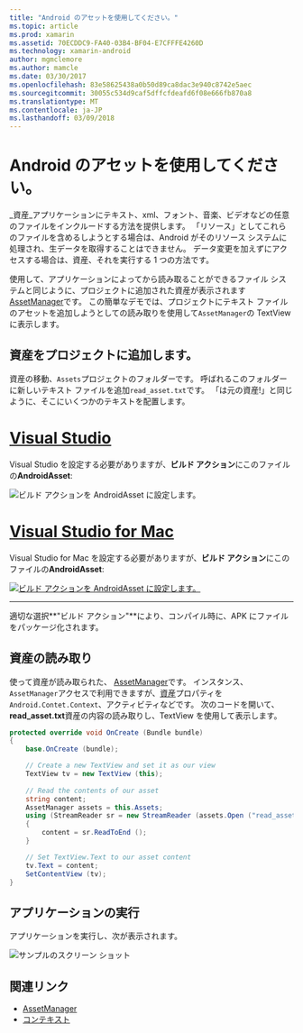 ```yaml
---
title: "Android のアセットを使用してください。"
ms.topic: article
ms.prod: xamarin
ms.assetid: 70ECDDC9-FA40-03B4-BF04-E7CFFFE4260D
ms.technology: xamarin-android
author: mgmclemore
ms.author: mamcle
ms.date: 03/30/2017
ms.openlocfilehash: 83e58625438a0b50d89ca8dac3e940c8742e5aec
ms.sourcegitcommit: 30055c534d9caf5dffcfdeafd6f08e666fb870a8
ms.translationtype: MT
ms.contentlocale: ja-JP
ms.lasthandoff: 03/09/2018
---
```

# <a name="using-android-assets"></a>Android のアセットを使用してください。

_資産_アプリケーションにテキスト、xml、フォント、音楽、ビデオなどの任意のファイルをインクルードする方法を提供します。 「リソース」としてこれらのファイルを含めるしようとする場合は、Android がそのリソース システムに処理され、生データを取得することはできません。 データ変更を加えずにアクセスする場合は、資産、それを実行する 1 つの方法です。

使用して、アプリケーションによってから読み取ることができるファイル システムと同じように、プロジェクトに追加された資産が表示されます[AssetManager](https://developer.xamarin.com/api/type/Android.Content.Res.AssetManager/)です。
この簡単なデモでは、プロジェクトにテキスト ファイルのアセットを追加しようとしての読み取りを使用して`AssetManager`の TextView に表示します。


## <a name="add-asset-to-project"></a>資産をプロジェクトに追加します。

資産の移動、`Assets`プロジェクトのフォルダーです。 呼ばれるこのフォルダーに新しいテキスト ファイルを追加`read_asset.txt`です。 「は元の資産!」と同じように、そこにいくつかのテキストを配置します。

# <a name="visual-studiotabvswin"></a>[Visual Studio](#tab/vswin)

Visual Studio を設定する必要がありますが、**ビルド アクション**にこのファイルの**AndroidAsset**:

![ビルド アクションを AndroidAsset に設定します。](android-assets-images/asset-properties-vs.png) 

# <a name="visual-studio-for-mactabvsmac"></a>[Visual Studio for Mac](#tab/vsmac)

Visual Studio for Mac を設定する必要がありますが、**ビルド アクション**にこのファイルの**AndroidAsset**:

[![ビルド アクションを AndroidAsset に設定します。](android-assets-images/asset-properties-xs-sml.png)](android-assets-images/asset-properties-xs.png#lightbox)

-----

適切な選択**"ビルド アクション"**により、コンパイル時に、APK にファイルをパッケージ化されます。


## <a name="reading-assets"></a>資産の読み取り

使って資産が読み取られた、 [AssetManager](https://developer.xamarin.com/api/type/Android.Content.Res.AssetManager/)です。 インスタンス、`AssetManager`アクセスで利用できますが、[資産](https://developer.xamarin.com/api/property/Android.Content.Context.Assets/)プロパティを`Android.Contet.Context`、アクティビティなどです。
次のコードを開いて、 **read_asset.txt**資産の内容の読み取りし、TextView を使用して表示します。

```csharp
protected override void OnCreate (Bundle bundle)
{
    base.OnCreate (bundle);

    // Create a new TextView and set it as our view
    TextView tv = new TextView (this);
    
    // Read the contents of our asset
    string content;
    AssetManager assets = this.Assets;
    using (StreamReader sr = new StreamReader (assets.Open ("read_asset.txt")))
    {
        content = sr.ReadToEnd ();
    }

    // Set TextView.Text to our asset content
    tv.Text = content;
    SetContentView (tv);
}
```


## <a name="running-the-application"></a>アプリケーションの実行

アプリケーションを実行し、次が表示されます。

![サンプルのスクリーン ショット](android-assets-images/screenshot.png)


## <a name="related-links"></a>関連リンク

- [AssetManager](https://developer.xamarin.com/api/type/Android.Content.Res.AssetManager/)
- [コンテキスト](https://developer.xamarin.com/api/type/Android.Content.Context/)
